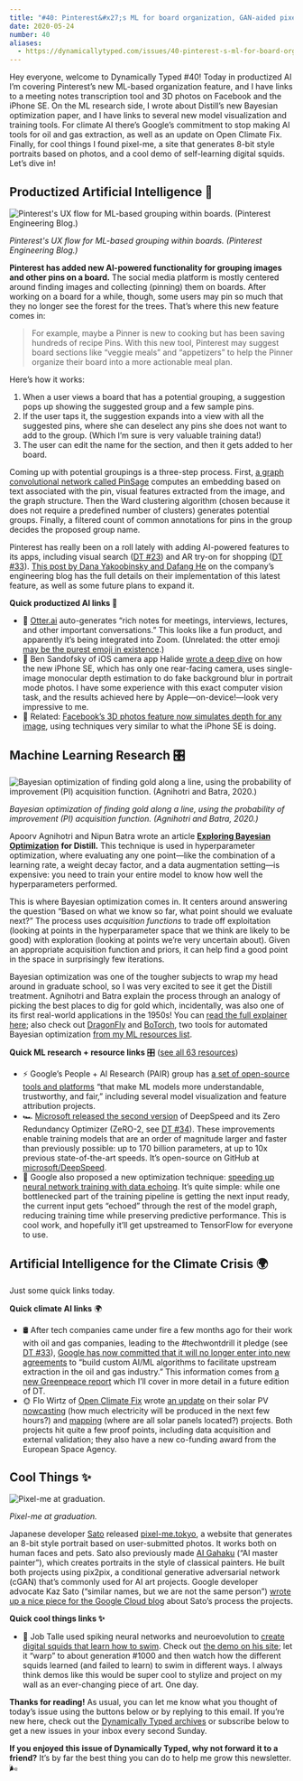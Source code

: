 ```yaml
---
title: "#40: Pinterest&#x27;s ML for board organization, GAN-aided pixel art, and Bayesian optimization gets the Distill treatment "
date: 2020-05-24
number: 40
aliases:
  - https://dynamicallytyped.com/issues/40-pinterest-s-ml-for-board-organization-gan-aided-pixel-art-and-bayesian-optimization-gets-the-distill-treatment-247582
---
```


Hey everyone, welcome to Dynamically Typed #40!
Today in productized AI I’m covering Pinterest’s new ML-based organization feature, and I have links to a meeting notes transcription tool and 3D photos on Facebook and the iPhone SE.
On the ML research side, I wrote about Distill’s new Bayesian optimization paper, and I have links to several new model visualization and training tools.
For climate AI there’s Google’s commitment to stop making AI tools for oil and gas extraction, as well as an update on Open Climate Fix.
Finally, for cool things I found pixel-me, a site that generates 8-bit style portraits based on photos, and a cool demo of self-learning digital squids.
Let’s dive in!

## Productized Artificial Intelligence 🔌

![Pinterest's UX flow for ML-based grouping within boards. (Pinterest Engineering Blog.)](https://s3.amazonaws.com/revue/items/images/006/010/868/mail/41cba04a0d8e80572670ebc7f93785aa.png?1590240695)

_Pinterest's UX flow for ML-based grouping within boards. (Pinterest Engineering Blog.)_

**Pinterest has added new AI-powered functionality for grouping images and other pins on a board.**
The social media platform is mostly centered around finding images and collecting (pinning) them on boards.
After working on a board for a while, though, some users may pin so much that they no longer see the forest for the trees.
That’s where this new feature comes in:

> For example, maybe a Pinner is new to cooking but has been saving hundreds of recipe Pins.
> With this new tool, Pinterest may suggest board sections like “veggie meals” and “appetizers” to help the Pinner organize their board into a more actionable meal plan.

Here’s how it works:

1. When a user views a board that has a potential grouping, a suggestion pops up showing the suggested group and a few sample pins.
2. If the user taps it, the suggestion expands into a view with all the suggested pins, where she can deselect any pins she does not want to add to the group. (Which I’m sure is very valuable training data!)
3. The user can edit the name for the section, and then it gets added to her board.

Coming up with potential groupings is a three-step process.
First, [a graph convolutional network called PinSage](https://medium.com/pinterest-engineering/pinsage-a-new-graph-convolutional-neural-network-for-web-scale-recommender-systems-88795a107f48?utm_campaign=Dynamically%20Typed&utm_medium=email&utm_source=Revue%20newsletter) computes an embedding based on text associated with the pin, visual features extracted from the image, and the graph structure.
Then the Ward clustering algorithm (chosen because it does not require a predefined number of clusters) generates potential groups.
Finally, a filtered count of common annotations for pins in the group decides the proposed group name.

Pinterest has really been on a roll lately with adding AI-powered features to its apps, including visual search ([DT #23](https://dynamicallytyped.com/issues/23-robotic-raspberry-and-lettuce-pickers-2-5-billion-objects-in-pinterest-lens-and-an-analysis-of-the-ai-reproducibility-crisis-199555?utm_campaign=Dynamically%20Typed&utm_medium=email&utm_source=Revue%20newsletter)) and AR try-on for shopping ([DT #33](https://dynamicallytyped.com/issues/33-billie-eilish-answers-ai-generated-interview-questions-visual-search-for-aerial-imagery-and-the-tech-won-t-drill-it-pledge-224742?utm_campaign=Dynamically%20Typed&utm_medium=email&utm_source=Revue%20newsletter)).
[This post by Dana Yakoobinsky and Dafang He](https://medium.com/pinterest-engineering/using-machine-learning-to-auto-organize-boards-13a12b22bf5?utm_campaign=Dynamically%20Typed&utm_medium=email&utm_source=Revue%20newsletter) on the company’s engineering blog has the full details on their implementation of this latest feature, as well as some future plans to expand it.

**Quick productized AI links 🔌**

* 🦦 [Otter.ai](https://otter.ai/login?utm_campaign=Dynamically%20Typed&utm_medium=email&utm_source=Revue%20newsletter) auto-generates “rich notes for meetings, interviews, lectures, and other important conversations.” This looks like a fun product, and apparently it’s being integrated into Zoom. (Unrelated: the otter emoji [may be the purest emoji in existence](https://emojipedia.org/otter/?utm_campaign=Dynamically%20Typed&utm_medium=email&utm_source=Revue%20newsletter).)
* 📱 Ben Sandofsky of iOS camera app Halide [wrote a deep dive](https://blog.halide.cam/iphone-se-the-one-eyed-king-96713d65a3b1?utm_campaign=Dynamically%20Typed&utm_medium=email&utm_source=Revue%20newsletter) on how the new iPhone SE, which has only one rear-facing camera, uses single-image monocular depth estimation to do fake background blur in portrait mode photos. I have some experience with this exact computer vision task, and the results achieved here by Apple—on-device!—look very impressive to me.
* 📸 Related: [Facebook’s 3D photos feature now simulates depth for any image](https://venturebeat.com/2020/02/28/facebooks-3d-photos-feature-now-gives-any-image-simulated-depth/?utm_campaign=Dynamically%20Typed&utm_medium=email&utm_source=Revue%20newsletter), using techniques very similar to what the iPhone SE is doing.

## Machine Learning Research 🎛

![Bayesian optimization of finding gold along a line, using the probability of improvement (PI) acquisition function. (Agnihotri and Batra, 2020.)](https://s3.amazonaws.com/revue/items/images/006/010/478/mail/7957b79fcd3b61d95a8fb937d7eb551f.png?1590231014)

_Bayesian optimization of finding gold along a line, using the probability of improvement (PI) acquisition function. (Agnihotri and Batra, 2020.)_

Apoorv Agnihotri and Nipun Batra wrote an article [**Exploring Bayesian Optimization**](https://distill.pub/2020/bayesian-optimization/?utm_campaign=Dynamically%20Typed&utm_medium=email&utm_source=Revue%20newsletter) **for Distill.**
This technique is used in hyperparameter optimization, where evaluating any one point—like the combination of a learning rate, a weight decay factor, and a data augmentation setting—is expensive: you need to train your entire model to know how well the hyperparameters performed.

This is where Bayesian optimization comes in.
It centers around answering the question “Based on what we know so far, what point should we evaluate next?” The process uses _acquisition functions_ to trade off exploitation (looking at points in the hyperparameter space that we think are likely to be good) with exploration (looking at points we’re very uncertain about).
Given an appropriate acquisition function and priors, it can help find a good point in the space in surprisingly few iterations.

Bayesian optimization was one of the tougher subjects to wrap my head around in graduate school, so I was very excited to see it get the Distill treatment.
Agnihotri and Batra explain the process through an analogy of picking the best places to dig for gold which, incidentally, was also one of its first real-world applications in the 1950s!
You can [read the full explainer here](https://distill.pub/2020/bayesian-optimization/?utm_campaign=Dynamically%20Typed&utm_medium=email&utm_source=Revue%20newsletter); also check out [DragonFly](https://github.com/dragonfly/dragonfly?utm_campaign=Dynamically%20Typed&utm_medium=email&utm_source=Revue%20newsletter) and [BoTorch](https://botorch.org/?utm_campaign=Dynamically%20Typed&utm_medium=email&utm_source=Revue%20newsletter), two tools for automated Bayesian optimization [from my ML resources list](https://www.notion.so/adab36fecaea4306880898f41dcb9cb3?utm_campaign=Dynamically%20Typed&utm_medium=email&utm_source=Revue%20newsletter&v=cb3a74562c914234ac171931dad6c2e4).

**Quick ML research + resource links** 🎛 ([see all 63 resources](https://www.notion.so/adab36fecaea4306880898f41dcb9cb3?utm_campaign=Dynamically%20Typed&utm_medium=email&utm_source=Revue%20newsletter&v=cb3a74562c914234ac171931dad6c2e4))

* ⚡️ Google’s People + AI Research (PAIR) group has [a set of open-source tools and platforms](https://pair.withgoogle.com/tools/?utm_campaign=Dynamically%20Typed&utm_medium=email&utm_source=Revue%20newsletter) “that make ML models more understandable, trustworthy, and fair,” including several model visualization and feature attribution projects.
* 🏎 [Microsoft released the second version](https://www.microsoft.com/en-us/research/blog/zero-2-deepspeed-shattering-barriers-of-deep-learning-speed-scale/?utm_campaign=Dynamically%20Typed&utm_medium=email&utm_source=Revue%20newsletter) of DeepSpeed and its Zero Redundancy Optimizer (ZeRO-2, see [DT #34](https://dynamicallytyped.com/issues/34-google-s-app-for-detecting-fake-news-memes-an-ai-for-logical-reasoning-and-microsoft-s-library-for-training-trillion-parameter-models-227577?utm_campaign=Dynamically%20Typed&utm_medium=email&utm_source=Revue%20newsletter)). These improvements enable training models that are an order of magnitude larger and faster than previously possible: up to 170 billion parameters, at up to 10x previous state-of-the-art speeds. It’s open-source on GitHub at [microsoft/DeepSpeed](https://github.com/microsoft/DeepSpeed?utm_campaign=Dynamically%20Typed&utm_medium=email&utm_source=Revue%20newsletter).
* 📣 Google also proposed a new optimization technique: [speeding up neural network training with data echoing](https://ai.googleblog.com/2020/05/speeding-up-neural-network-training.html?m=1&utm_campaign=Dynamically%20Typed&utm_medium=email&utm_source=Revue%20newsletter). It’s quite simple: while one bottlenecked part of the training pipeline is getting the next input ready, the current input gets “echoed” through the rest of the model graph, reducing training time while preserving predictive performance. This is cool work, and hopefully it’ll get upstreamed to TensorFlow for everyone to use.

## Artificial Intelligence for the Climate Crisis 🌍

Just some quick links today.

**Quick climate AI links** 🌍

* 🛢 After tech companies came under fire a few months ago for their work with oil and gas companies, leading to the #techwontdrill it pledge (see [DT #33](https://dynamicallytyped.com/issues/33-billie-eilish-answers-ai-generated-interview-questions-visual-search-for-aerial-imagery-and-the-tech-won-t-drill-it-pledge-224742?utm_campaign=Dynamically%20Typed&utm_medium=email&utm_source=Revue%20newsletter)), [Google has now committed that it will no longer enter into new agreements](https://onezero.medium.com/google-says-it-will-not-build-custom-a-i-for-oil-and-gas-extraction-72d1f71f42c8?utm_campaign=Dynamically%20Typed&utm_medium=email&utm_source=Revue%20newsletter) to “build custom AI/ML algorithms to facilitate upstream extraction in the oil and gas industry.” This information comes from [a new Greenpeace report](https://www.greenpeace.org/usa/reports/oil-in-the-cloud/?utm_campaign=Dynamically%20Typed&utm_medium=email&utm_source=Revue%20newsletter) which I’ll cover in more detail in a future edition of DT.
* 🌞 Flo Wirtz of [Open Climate Fix](https://openclimatefix.org/?utm_campaign=Dynamically%20Typed&utm_medium=email&utm_source=Revue%20newsletter) wrote [an update](https://openclimatefix.org/blog/2020-05-07-update?utm_campaign=Dynamically%20Typed&utm_medium=email&utm_source=Revue%20newsletter) on their solar PV [nowcasting](https://openclimatefix.org/projects/nowcasting?utm_campaign=Dynamically%20Typed&utm_medium=email&utm_source=Revue%20newsletter) (how much electricity will be produced in the next few hours?) and [mapping](https://openclimatefix.org/blog/2019-07-09-solar-pv-mapping?utm_campaign=Dynamically%20Typed&utm_medium=email&utm_source=Revue%20newsletter) (where are all solar panels located?) projects. Both projects hit quite a few proof points, including data acquisition and external validation; they also have a new co-funding award from the European Space Agency.

## Cool Things ✨

![Pixel-me at graduation.](https://s3.amazonaws.com/revue/items/images/006/010/955/mail/049c822b1440924d19323a5ae1d0f531.png?1590243246)

_Pixel-me at graduation._

Japanese developer [Sato](https://twitter.com/sato_neet?utm_campaign=Dynamically%20Typed&utm_medium=email&utm_source=Revue%20newsletter) released [pixel-me.tokyo](https://pixel-me.tokyo/en?utm_campaign=Dynamically%20Typed&utm_medium=email&utm_source=Revue%20newsletter), a website that generates an 8-bit style portrait based on user-submitted photos.
It works both on human faces and pets.
Sato also previously made [AI Gahaku](https://ai-art.tokyo/en?utm_campaign=Dynamically%20Typed&utm_medium=email&utm_source=Revue%20newsletter) (“AI master painter”), which creates portraits in the style of classical painters.
He built both projects using pix2pix, a conditional generative adversarial network (cGAN) that’s commonly used for AI art projects.
Google developer advocate Kaz Sato (“similar names, but we are not the same person”) [wrote up a nice piece for the Google Cloud blog](https://cloud.google.com/blog/products/ai-machine-learning/using-google-cloud-platform-free-tier-to-scale-out-an-ai-service?utm_campaign=Dynamically%20Typed&utm_medium=email&utm_source=Revue%20newsletter) about Sato’s process the projects.

**Quick cool things links ✨**

* 🦑 Job Talle used spiking neural networks and neuroevolution to [create digital squids that learn how to swim](https://jobtalle.com/neuroevolution_in_squids.html?utm_campaign=Dynamically%20Typed&utm_medium=email&utm_source=Revue%20newsletter). Check out [the demo on his site](https://jobtalle.com/Cephalopods/?utm_campaign=Dynamically%20Typed&utm_medium=email&utm_source=Revue%20newsletter); let it “warp” to about generation #1000 and then watch how the different squids learned (and failed to learn) to swim in different ways. I always think demos like this would be super cool to stylize and project on my wall as an ever-changing piece of art. One day.

**Thanks for reading!**
As usual, you can let me know what you thought of today’s issue using the buttons below or by replying to this email.
If you’re new here, check out the [Dynamically Typed archives](https://dynamicallytyped.com/?utm_campaign=Dynamically%20Typed&utm_medium=email&utm_source=Revue%20newsletter) or subscribe below to get a new issues in your inbox every second Sunday.

**If you enjoyed this issue of Dynamically Typed, why not forward it to a friend?**
It’s by far the best thing you can do to help me grow this newsletter.
🌬